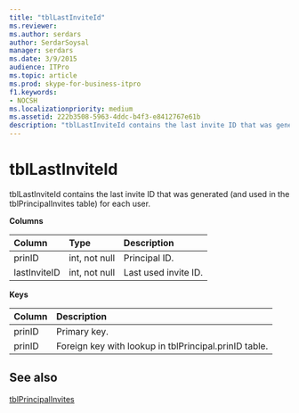 ```yaml
---
title: "tblLastInviteId"
ms.reviewer: 
ms.author: serdars
author: SerdarSoysal
manager: serdars
ms.date: 3/9/2015
audience: ITPro
ms.topic: article
ms.prod: skype-for-business-itpro
f1.keywords:
- NOCSH
ms.localizationpriority: medium
ms.assetid: 222b3508-5963-4ddc-b4f3-e8412767e61b
description: "tblLastInviteId contains the last invite ID that was generated (and used in the tblPrincipalInvites table) for each user."
---
```


# tblLastInviteId
 
tblLastInviteId contains the last invite ID that was generated (and used in the tblPrincipalInvites table) for each user.
  
**Columns**

|**Column**|**Type**|**Description**|
|:-----|:-----|:-----|
|prinID  <br/> |int, not null  <br/> |Principal ID.  <br/> |
|lastInviteID  <br/> |int, not null  <br/> |Last used invite ID.  <br/> |
   
**Keys**

|**Column**|**Description**|
|:-----|:-----|
|prinID  <br/> |Primary key.  <br/> |
|prinID  <br/> |Foreign key with lookup in tblPrincipal.prinID table.  <br/> |
   
## See also

[tblPrincipalInvites](tblprincipalinvites.md)
